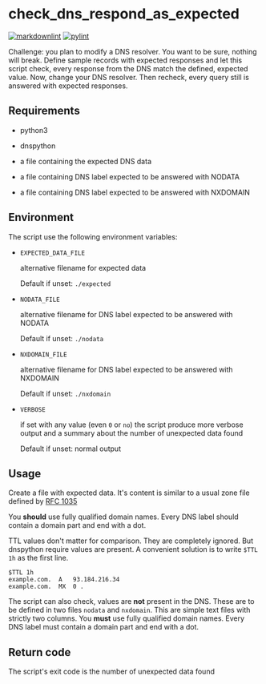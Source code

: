 # check_dns_respond_as_expected

[![markdownlint](https://github.com/andreasschulze/check_dns_respond_as_expected/actions/workflows/markdownlint.yml/badge.svg)](https://github.com/andreasschulze/check_dns_respond_as_expected/actions/workflows/markdownlint.yml)
[![pylint](https://github.com/andreasschulze/check_dns_respond_as_expected/actions/workflows/pylint.yml/badge.svg)](https://github.com/andreasschulze/check_dns_respond_as_expected/actions/workflows/pylint.yml)

Challenge: you plan to modify a DNS resolver. You want to be sure, nothing
will break. Define sample records with expected responses and let this script
check, every response from the DNS match the defined, expected value.
Now, change your DNS resolver. Then recheck, every query still is answered
with expected responses.

## Requirements

* python3
* dnspython

* a file containing the expected DNS data
* a file containing DNS label expected to be answered with NODATA
* a file containing DNS label expected to be answered with NXDOMAIN

## Environment

The script use the following environment variables:

* `EXPECTED_DATA_FILE`

  alternative filename for expected data

  Default if unset: `./expected`

* `NODATA_FILE`

  alternative filename for DNS label expected to be answered with NODATA

  Default if unset: `./nodata`

* `NXDOMAIN_FILE`

  alternative filename for DNS label expected to be answered with NXDOMAIN

  Default if unset: `./nxdomain`

* `VERBOSE`

  if set with any value (even `0` or `no`) the script produce more verbose
  output and a summary about the number of unexpected data found

  Default if unset: normal output

## Usage

Create a file with expected data. It's content is similar to a usual zone file
defined by [RFC 1035](https://datatracker.ietf.org/doc/html/rfc1035)

You **should** use fully qualified domain names. Every DNS label should contain
a domain part and end with a dot.

TTL values don't matter for comparison. They are completely ignored. But
dnspython require values are present. A convenient solution is to write
`$TTL 1h` as the first line.

```text
$TTL 1h
example.com.  A   93.184.216.34
example.com.  MX  0 .
```

The script can also check, values are **not** present in the DNS. These are to
be defined in two files `nodata` and `nxdomain`. This are simple text files with
strictly two columns. You **must** use fully qualified domain names. Every DNS
label must contain a domain part and end with a dot.

## Return code

The script's exit code is the number of unexpected data found
